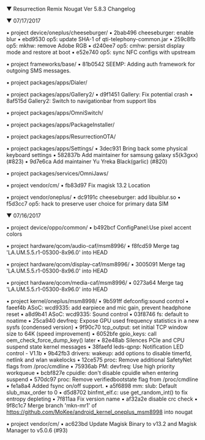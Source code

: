 
 ▼ Resurrection Remix Nougat Ver 5.8.3 Changelog


 ▼ 07/17/2017


 ▪ project device/oneplus/cheeseburger/
 ▪ 2bab496 cheeseburger: enable blur
 ▪ ebd9530 op5: update SHA-1 of qti-telephony-common.jar
 ▪ 259c8fb op5: mkhw: remove Adobe RGB
 ▪ d240ee7 op5: cmhw: persist display mode and restore at boot
 ▪ e52e740 op5: sync NFC configs with upstream

 ▪ project frameworks/base/
 ▪ 81b0542 SEEMP: Adding auth framework for outgoing SMS messages.

 ▪ project packages/apps/Dialer/

 ▪ project packages/apps/Gallery2/
 ▪ d9f1451 Gallery: Fix potential crash
 ▪ 8af515d Gallery2: Switch to navigationbar from support libs

 ▪ project packages/apps/OmniSwitch/

 ▪ project packages/apps/PackageInstaller/

 ▪ project packages/apps/ResurrectionOTA/

 ▪ project packages/apps/Settings/
 ▪ 3dec931 Bring back some physical keyboard settings
 ▪ 582837b Add maintainer for samsung galaxy s5(k3gxx) (#823)
 ▪ 9d7e6ca Add maintainer Yu Yreka Black(garlic) (#820)

 ▪ project packages/services/OmniJaws/

 ▪ project vendor/cm/
 ▪ fb83d97 Fix magisk 13.2 Location

 ▪ project vendor/oneplus/
 ▪ dc9191c cheeseburger: add libuiblur.so
 ▪ f5d3cc7 op5: hack to preserve user choice for primary data SIM

 ▼ 07/16/2017


 ▪ project device/oppo/common/
 ▪ b492bcf ConfigPanel:Use pixel accent colors

 ▪ project hardware/qcom/audio-caf/msm8996/
 ▪ f8fcd59 Merge tag 'LA.UM.5.5.r1-05300-8x96.0' into HEAD

 ▪ project hardware/qcom/display-caf/msm8996/
 ▪ 3005091 Merge tag 'LA.UM.5.5.r1-05300-8x96.0' into HEAD

 ▪ project hardware/qcom/media-caf/msm8996/
 ▪ 0273a64 Merge tag 'LA.UM.5.5.r1-05300-8x96.0' into HEAD

 ▪ project kernel/oneplus/msm8998/
 ▪ 9b591ff defconfig:sound control
 ▪ faeef4b ASoC: wcd9335: add earpiece and mic gain, prevent headphone reset
 ▪ a8d9b41 ASoC: wcd9335: Sound control
 ▪ 03f8746 fs: default to noatime
 ▪ 25ca940 devfreq: Expose GPU used frequency statistics in a new sysfs (condensed version)
 ▪ 9f90c70 tcp_output: set initial TCP window size to 64K (speed improvement)
 ▪ 6052bfe gpio_keys: call oem_check_force_dump_key() later
 ▪ 82e48ab Silences PCIe and CPU suspend state kernel messages
 ▪ 38faefd leds-qpnp: Notification LED control - V1.1b
 ▪ 9b42fb3 drivers: wakeup: add options to disable timerfd, netlink and wlan wakelocks
 ▪ 12ce575 proc: Remove additional SafetyNet flags from /proc/cmdline
 ▪ 75936ab PM: devfreq: Use high priority workqueue
 ▪ bcbf827e cpuidle: don't disable cpuidle when entering suspend
 ▪ 570dc97 proc: Remove verifiedbootstate flag from /proc/cmdline
 ▪ fe1a8a4 Added fsync on/off support.
 ▪ a5f6898 mm: slub: Default slub_max_order to 0
 ▪ d5d8702 binfmt_elf.c: use get_random_int() to fix entropy depleting
 ▪ 7f811aa Fix version name
 ▪ af32a2e disable crc check
 ▪ 9f8c1c7 Merge branch 'mkn-mr1' of https://github.com/MoKee/android_kernel_oneplus_msm8998 into nougat

 ▪ project vendor/cm/
 ▪ ac623bd Update Magisk Binary to v13.2 and Magisk Manager to v5.0.6 (#93)

